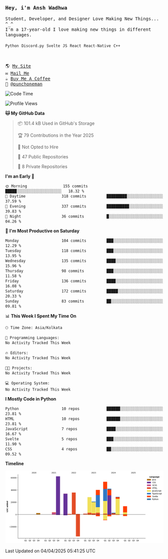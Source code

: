 <samp href="https://anshwadhwa.vercel.app">
    <h3>Hey, i'm Ansh Wadhwa</h3>
    Student, Developer, and Designer Love Making New Things... ^_^
    <br />
    I'm a 17-year-old I love making new things in different languages. 
    <br />
    <br />
    <code>Python</code> <code>Discord.py</code> <code>Svelte</code> <code>JS</code> <code>React</code> <code>React-Native</code> <code>C++</code>
    <br />
    <br />
    <h2></h2>
    🌎 <a href="https://simplystudios.github.io/anshwadhwa" target="_blank">My Site</a>
    <br/>
    ✉️ <a href="mailto:work.awadhwa@gmail.com" target="_blank">Mail Me</a>
    <br/>
    ☕️ <a href="https://buymeacoffee/anshwadhwa8" target="_blank">Buy Me A Coffee</a>
    <br/>
    👤 <a href="https://discord.com/users/600278222428438559" target="_blank">@punchoneman</a>
</samp>

<!--START_SECTION:waka-->
![Code Time](http://img.shields.io/badge/Code%20Time-465%20hrs%2022%20mins-blue)

![Profile Views](http://img.shields.io/badge/Profile%20Views-12-blue)

**🐱 My GitHub Data** 

> 📦 101.4 kB Used in GitHub's Storage 
 > 
> 🏆 79 Contributions in the Year 2025
 > 
> 🚫 Not Opted to Hire
 > 
> 📜 47 Public Repositories 
 > 
> 🔑 8 Private Repositories 
 > 
**I'm an Early 🐤** 

```text
🌞 Morning                155 commits         █████░░░░░░░░░░░░░░░░░░░░   18.32 % 
🌆 Daytime                318 commits         █████████░░░░░░░░░░░░░░░░   37.59 % 
🌃 Evening                337 commits         ██████████░░░░░░░░░░░░░░░   39.83 % 
🌙 Night                  36 commits          █░░░░░░░░░░░░░░░░░░░░░░░░   04.26 % 
```
📅 **I'm Most Productive on Saturday** 

```text
Monday                   104 commits         ███░░░░░░░░░░░░░░░░░░░░░░   12.29 % 
Tuesday                  118 commits         ███░░░░░░░░░░░░░░░░░░░░░░   13.95 % 
Wednesday                135 commits         ████░░░░░░░░░░░░░░░░░░░░░   15.96 % 
Thursday                 98 commits          ███░░░░░░░░░░░░░░░░░░░░░░   11.58 % 
Friday                   136 commits         ████░░░░░░░░░░░░░░░░░░░░░   16.08 % 
Saturday                 172 commits         █████░░░░░░░░░░░░░░░░░░░░   20.33 % 
Sunday                   83 commits          ██░░░░░░░░░░░░░░░░░░░░░░░   09.81 % 
```


📊 **This Week I Spent My Time On** 

```text
🕑︎ Time Zone: Asia/Kolkata

💬 Programming Languages: 
No Activity Tracked This Week

🔥 Editors: 
No Activity Tracked This Week

🐱‍💻 Projects: 
No Activity Tracked This Week

💻 Operating System: 
No Activity Tracked This Week
```

**I Mostly Code in Python** 

```text
Python                   10 repos            ██████░░░░░░░░░░░░░░░░░░░   23.81 % 
HTML                     10 repos            ██████░░░░░░░░░░░░░░░░░░░   23.81 % 
JavaScript               7 repos             ████░░░░░░░░░░░░░░░░░░░░░   16.67 % 
Svelte                   5 repos             ███░░░░░░░░░░░░░░░░░░░░░░   11.90 % 
CSS                      4 repos             ██░░░░░░░░░░░░░░░░░░░░░░░   09.52 % 
```



**Timeline**

![Lines of Code chart](https://raw.githubusercontent.com/simplystudios/simplystudios/main/assets/bar_graph.png)


 Last Updated on 04/04/2025 05:41:25 UTC
<!--END_SECTION:waka-->
